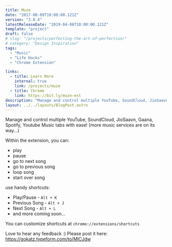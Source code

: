 ```yaml
---
title: Muze
date: "2017-08-09T10:00:00.121Z"
version: "3.0.4"
latestReleaseDate: "2019-04-06T10:00:00.121Z"
template: "project"
draft: false
# slug: "/projects/perfecting-the-art-of-perfection/"
# category: "Design Inspiration"
tags:
  - "Music"
  - "Life Hacks"
  - "Chrome Extension"

links:
  - title: Learn More
    internal: true
    link: /projects/muze
  - title: Chrome
    link: https://bit.ly/muze-ext
description: "Manage and control multiple YouTube, SoundCloud, JioSaavn and Gaana tabs with ease! (more music services on its way...)"
layout: ../../layouts/BlogPost.astro
---
```


Manage and control multiple YouTube, SoundCloud, JioSaavn, Gaana, Spotify, Youtube Music tabs with ease! (more music services are on its way...)

Within the extension, you can:
 * play
 * pause
 * go to next song
 * go to previous song
 * loop song
 * start over song 

use handy shortcuts:

* Play/Pause - `Alt + K`
* Previous Song - `Alt + J`
* Next Song - `Alt + L`
* and more coming soon...

You can customize shortcuts at `chrome://extensions/shortcuts`

Love to hear any feedback :) 
Please post it here: https://gokatz.typeform.com/to/MlCJdw